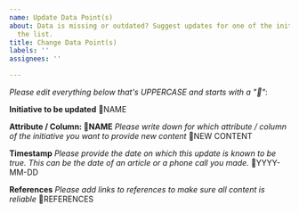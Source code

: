 ```yaml
---
name: Update Data Point(s)
about: Data is missing or outdated? Suggest updates for one of the initiatives in
  the list.
title: Change Data Point(s)
labels: ''
assignees: ''

---
```


*Please edit everything below that's UPPERCASE and starts with a "📝"*:

**Initiative to be updated**
📝NAME

**Attribute / Column: 📝NAME**
*Please write down for which attribute / column of the initiative you want to provide new content*
📝NEW CONTENT

**Timestamp**
*Please provide the date on which this update is known to be true. This can be the date of an article or a phone call you made.*
📝YYYY-MM-DD

**References**
*Please add links to references to make sure all content is reliable*
📝REFERENCES
